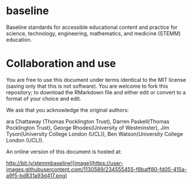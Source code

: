 # baseline
Baseline standards for accessible educational content and practice for science, technology, engineering, mathematics, and medicine (STEMM) education.


# Collaboration and use

You are free to use this document under terms identical to the MIT license (saving only that this is not software).  You are welcome to fork this repository; to download the RMarkdown file and either edit or convert to a format of your choice and edit.

We ask that you acknowledge the original authors:

ara Chattaway (Thomas Pocklington Trust), Darren Paskell(Thomas Pocklington Trust), George Rhodes(University of Westminster),
  Jim Tyson(University College London (UCL)), Ben Watson(University College London (UCL)).
  
An online version of this document is hosted at:

http://bit.ly/stemmbaseline![image](https://user-images.githubusercontent.com/1130589/234555455-f8baff80-fd05-415a-a9f5-bd831a93d417.png)
